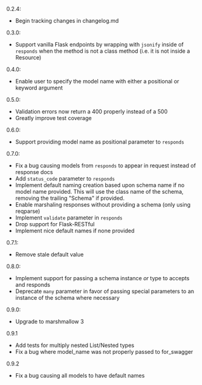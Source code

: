 0.2.4:

- Begin tracking changes in changelog.md

0.3.0:

- Support vanilla Flask endpoints by wrapping with `jsonify` inside of `responds` when the method is not a class method (i.e. it is not inside a Resource)

0.4.0:

- Enable user to specify the model name with either a positional or keyword argument

0.5.0:

- Validation errors now return a 400 properly instead of a 500
- Greatly improve test coverage
  
0.6.0:

- Support providing model name as positional parameter to `responds`

0.7.0:

- Fix a bug causing models from `responds` to appear in request instead of response docs
- Add `status_code` parameter to `responds`
- Implement default naming creation based upon schema name if no model name provided. This will use the class name of the schema, removing the trailing "Schema" if provided.
- Enable marshaling responses without providing a schema (only using reqparse)
- Implement `validate` parameter in `responds`
- Drop support for Flask-RESTful
- Implement nice default names if none provided

0.7.1:

- Remove stale default value

0.8.0:

- Implement support for passing a schema instance _or_ type to accepts and responds
- Deprecate `many` parameter in favor of passing special parameters to an instance of the schema where necessary

0.9.0:

- Upgrade to marshmallow 3

0.9.1

- Add tests for multiply nested List/Nested types
- Fix a bug where model_name was not properly passed to for_swagger

0.9.2

- Fix a bug causing all models to have default names
